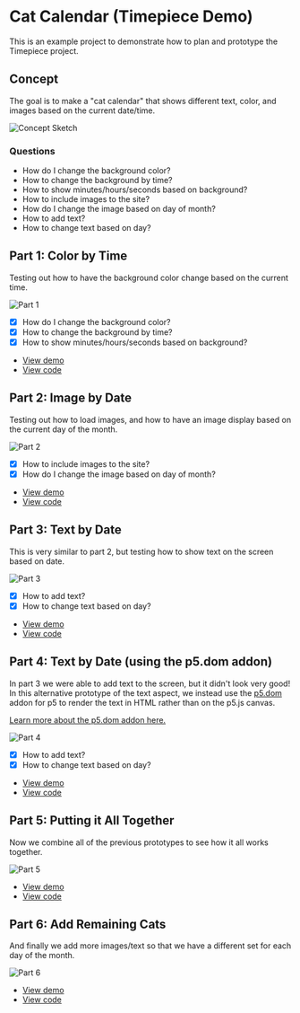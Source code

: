 # Cat Calendar (Timepiece Demo)

This is an example project to demonstrate how to plan and prototype the Timepiece project.

## Concept

The goal is to make a "cat calendar" that shows different text, color, and images based on the current date/time.

![Concept Sketch](assets/cat-time-concept.jpg)

### Questions

- How do I change the background color?
- How to change the background by time?
- How to show minutes/hours/seconds based on background?
- How to include images to the site?
- How do I change the image based on day of month?
- How to add text?
- How to change text based on day?

## Part 1: Color by Time

Testing out how to have the background color change based on the current time.

![Part 1](assets/part1.png)


- [x]	How do I change the background color?
- [x]	How to change the background by time?
- [x]	How to show minutes/hours/seconds based on background?

 * [View demo](http://cc.andydayton.com/timepiece-example-catcal/part1-colorByTime/)
 * [View code](part1-colorByTime/sketch.js)

## Part 2: Image by Date

Testing out how to load images, and how to have an image display based on the current day of the month.

![Part 2](assets/part2.png)


- [x]	How to include images to the site?
- [x]	How do I change the image based on day of month?

* [View demo](http://cc.andydayton.com/timepiece-example-catcal/part2-catByDate/)
* [View code](part2-catByDate/sketch.js)

## Part 3: Text by Date

This is very similar to part 2, but testing how to show text on the screen based on date.

![Part 3](assets/part3.png)

- [x]	How to add text?
- [x]	How to change text based on day?

* [View demo](http://cc.andydayton.com/timepiece-example-catcal/part3-textByDate/)
* [View code](part3-textByDate/sketch.js)

## Part 4: Text by Date (using the p5.dom addon)

In part 3 we were able to add text to the screen, but it didn't look very good! In this alternative prototype of the text aspect, we instead use the [p5.dom](http://p5js.org/reference/#/libraries/p5.dom) addon for p5 to render the text in HTML rather than on the p5.js canvas.

[Learn more about the p5.dom addon here.](https://github.com/processing/p5.js/wiki/Beyond-the-canvas)

![Part 4](assets/part4.png)

- [x]	How to add text?
- [x]	How to change text based on day?

* [View demo](http://cc.andydayton.com/timepiece-example-catcal/part4-textByDateDom/)
* [View code](part4-textByDateDom/sketch.js)

## Part 5: Putting it All Together

Now we combine all of the previous prototypes to see how it all works together.

![Part 5](assets/part5.png)

* [View demo](http://cc.andydayton.com/timepiece-example-catcal/part5-combined/)
* [View code](part4-combined/sketch.js)

## Part 6: Add Remaining Cats

And finally we add more images/text so that we have a different set for each day of the month.

![Part 6](assets/part6.png)


* [View demo](http://cc.andydayton.com/timepiece-example-catcal/part6-combinedAllCats/)
* [View code](part4-combinedAllCats/sketch.js)
